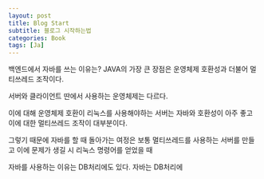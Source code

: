 ```yaml
---
layout: post
title: Blog Start
subtitle: 블로그 시작하는법
categories: Book
tags: [Ja]
---
```


백엔드에서 자바를 쓰는 이유는?
JAVA의 가장 큰 장점은 운영체제 호환성과 더불어 멀티쓰레드 조작이다.

서버와 클라이언트 딴에서 사용하는 운영체제는 다르다.

이에 대해 운영체제 호환이 리눅스를 사용해야하는 서버는 자바와 호환성이 아주 좋고
이에 대한 멀티쓰레드 조작이 대부분이다.

그렇기 때문에 자바를 할 때 돌아가는 여정은 보통 멀티쓰레드를 사용하는 서버를 만들고
이에 문제가 생길 시
리눅스 명령어를 얻었을 때


자바를 사용하는 이유는 DB처리에도 있다.
자바는 DB처리에







